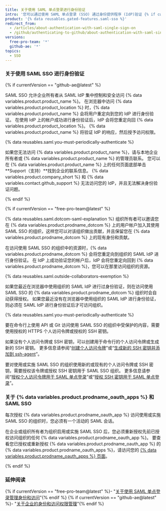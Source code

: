 ```yaml
---
title: 关于使用 SAML 单点登录进行身份验证
intro: '您可以通过使用 SAML 单点登录 (SSO) 通过身份提供程序 (IdP)验证 {% if currentVersion == "github-ae@latest" %}，来访问 {% data variables.product.product_location %}{% elsif currentVersion == "free-pro-team@latest" %}使用 SAML 单点登录 (SSO) 的组织{% endif %}。{% if currentVersion == "free-pro-team@latest" %}从 {% data variables.product.product_name %} 使用 IdP 成功验证后，您必须授权要用于访问组织资源的的任何个人访问令牌、SSH 密钥或 {% data variables.product.prodname_oauth_app %}。{% endif %}'
product: '{% data reusables.gated-features.saml-sso %}'
redirect_from:
  - /articles/about-authentication-with-saml-single-sign-on
  - /github/authenticating-to-github/about-authentication-with-saml-single-sign-on
versions:
  free-pro-team: '*'
  github-ae: '*'
topics:
  - SSO
---
```

### 关于使用 SAML SSO 进行身份验证

{% if currentVersion == "github-ae@latest" %}

SAML SSO 允许企业所有者从 SAML IdP 集中控制和安全访问 {% data variables.product.product_name %}。 在浏览器中访问 {% data variables.product.product_location %} 时，{% data variables.product.product_name %} 会将用户重定向到您的 IdP 进行身份验证。 在使用 IdP 上的帐户成功进行身份验证后，IdP 会将您重定向回 {% data variables.product.product_location %}。 {% data variables.product.product_name %} 将验证 IdP 的响应，然后授予访问权限。

{% data reusables.saml.you-must-periodically-authenticate %}

如果您无法访问 {% data variables.product.product_name %}，请与本地企业所有者或 {% data variables.product.product_name %} 的管理员联系。 您可以在 {% data variables.product.product_name %} 上的任何页面底部单击 **Support（支持）**找到企业的联系信息。 {% data variables.product.company_short %} 和 {% data variables.contact.github_support %} 无法访问您的 IdP，并且无法解决身份验证问题。

{% endif %}

{% if currentVersion == "free-pro-team@latest" %}

{% data reusables.saml.dotcom-saml-explanation %} 组织所有者可以邀请您在 {% data variables.product.prodname_dotcom %} 上的用户帐户加入其使用 SAML SSO 的组织，这样您可以对该组织做出贡献，并且保留您在 {% data variables.product.prodname_dotcom %} 上的现有身份和贡献。

在访问使用 SAML SSO 的组织中的资源时，{% data variables.product.prodname_dotcom %} 会将您重定向到组织的 SAML IdP 进行身份验证。 在 IdP 上成功验证您的帐户后，IdP 会将您重定向回到 {% data variables.product.prodname_dotcom %}，您可以在那里访问组织的资源。

{% data reusables.saml.outside-collaborators-exemption %}

如果您最近在浏览器中使用组织的 SAML IdP 进行过身份验证，则在访问使用 SAML SSO 的 {% data variables.product.prodname_dotcom %} 组织时会自动获得授权。 如果您最近没有在浏览器中使用组织的 SAML IdP 进行身份验证，则必须在 SAML IdP 进行身份验证后才可访问组织。

{% data reusables.saml.you-must-periodically-authenticate %}

要在命令行上使用 API 或 Git 访问使用 SAML SSO 的组织中受保护的内容，需要使用授权的 HTTPS 个人访问令牌或授权的 SSH 密钥。

如果没有个人访问令牌或 SSH 密钥，可以创建用于命令行的个人访问令牌或生成新的 SSH 密钥。 更多信息请参阅“[创建个人访问令牌](/github/authenticating-to-github/creating-a-personal-access-token)”或“[生成新的 SSH 密钥并添加到 ssh-agent](/articles/generating-a-new-ssh-key-and-adding-it-to-the-ssh-agent)”。

要对使用或实施 SAML SSO 的组织使用新的或现有的个人访问令牌或 SSH 密钥，需要授权该令牌或授权 SSH 密钥用于 SAML SSO 组织。 更多信息请参阅“[授权个人访问令牌用于 SAML 单点登录](/articles/authorizing-a-personal-access-token-for-use-with-saml-single-sign-on)”或“[授权 SSH 密钥用于 SAML 单点登录](/articles/authorizing-an-ssh-key-for-use-with-saml-single-sign-on)”。

### 关于 {% data variables.product.prodname_oauth_apps %} 和 SAML SSO

每次授权 {% data variables.product.prodname_oauth_app %} 访问使用或实施 SAML SSO 的组织时，您必须有一个活动的 SAML 会话。

在企业或组织所有者为组织启用或实施 SAML SSO 后，您必须重新授权先前已授权访问组织的任何 {% data variables.product.prodname_oauth_app %}。 要查看您已授权或重新授权 {% data variables.product.prodname_oauth_app %} 的 {% data variables.product.prodname_oauth_apps %}，请访问您的 [{% data variables.product.prodname_oauth_apps %} 页面](https://github.com/settings/applications)。

{% endif %}

### 延伸阅读

{% if currentVersion == "free-pro-team@latest" %}- "[关于使用 SAML 单点登录管理身份和访问](/organizations/managing-saml-single-sign-on-for-your-organization/about-identity-and-access-management-with-saml-single-sign-on)"{% endif %}
{% if currentVersion == "github-ae@latest" %}- "[关于企业的身份和访问权限管理](/admin/authentication/about-identity-and-access-management-for-your-enterprise)"{% endif %}
